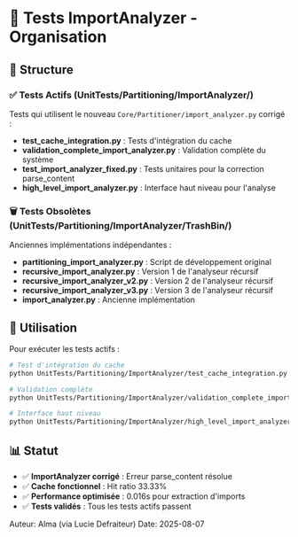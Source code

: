 # 🧪 Tests ImportAnalyzer - Organisation

## 📁 Structure

### ✅ Tests Actifs (UnitTests/Partitioning/ImportAnalyzer/)
Tests qui utilisent le nouveau `Core/Partitioner/import_analyzer.py` corrigé :

- **test_cache_integration.py** : Tests d'intégration du cache
- **validation_complete_import_analyzer.py** : Validation complète du système
- **test_import_analyzer_fixed.py** : Tests unitaires pour la correction parse_content
- **high_level_import_analyzer.py** : Interface haut niveau pour l'analyse

### 🗑️ Tests Obsolètes (UnitTests/Partitioning/ImportAnalyzer/TrashBin/)
Anciennes implémentations indépendantes :

- **partitioning_import_analyzer.py** : Script de développement original
- **recursive_import_analyzer.py** : Version 1 de l'analyseur récursif
- **recursive_import_analyzer_v2.py** : Version 2 de l'analyseur récursif
- **recursive_import_analyzer_v3.py** : Version 3 de l'analyseur récursif
- **import_analyzer.py** : Ancienne implémentation

## 🎯 Utilisation

Pour exécuter les tests actifs :

```bash
# Test d'intégration du cache
python UnitTests/Partitioning/ImportAnalyzer/test_cache_integration.py

# Validation complète
python UnitTests/Partitioning/ImportAnalyzer/validation_complete_import_analyzer.py

# Interface haut niveau
python UnitTests/Partitioning/ImportAnalyzer/high_level_import_analyzer.py --help
```

## 📊 Statut

- ✅ **ImportAnalyzer corrigé** : Erreur parse_content résolue
- ✅ **Cache fonctionnel** : Hit ratio 33.33%
- ✅ **Performance optimisée** : 0.016s pour extraction d'imports
- ✅ **Tests validés** : Tous les tests actifs passent

Auteur: Alma (via Lucie Defraiteur)
Date: 2025-08-07
